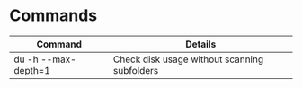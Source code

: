 # Commands
|Command| Details|
|-|-|
| du -h --max-depth=1 | Check disk usage without scanning subfolders |
